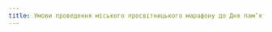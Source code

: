 ```yaml
---
title: Умови проведення міського просвітницького марафону до Дня пам’яті людей, померлих від СНІДу «Ти маєш знати…»
---
```


<pdf src="1.pdf" />
